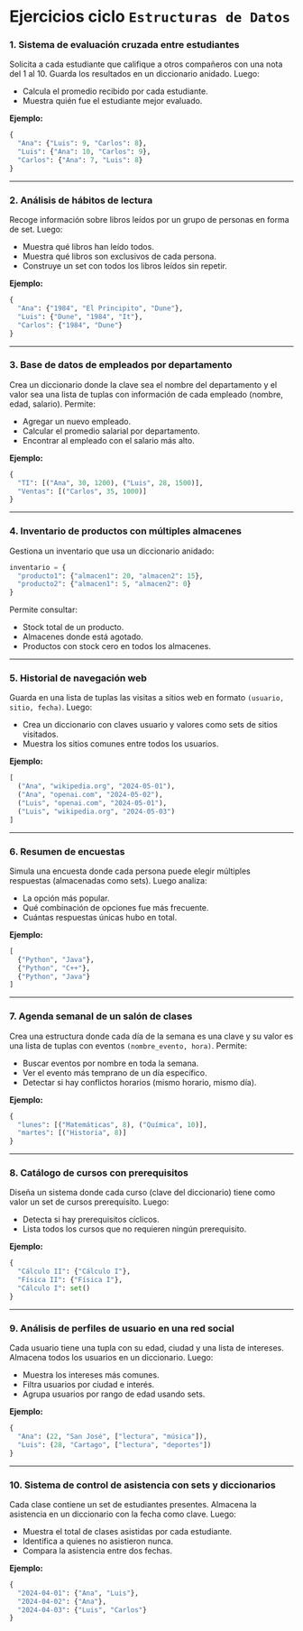 # Ejercicios ciclo `Estructuras de Datos`
### 1. Sistema de evaluación cruzada entre estudiantes
Solicita a cada estudiante que califique a otros compañeros con una nota del 1 al 10. Guarda los resultados en un diccionario anidado. Luego:
- Calcula el promedio recibido por cada estudiante.
- Muestra quién fue el estudiante mejor evaluado.

**Ejemplo:**
```python
{
  "Ana": {"Luis": 9, "Carlos": 8},
  "Luis": {"Ana": 10, "Carlos": 9},
  "Carlos": {"Ana": 7, "Luis": 8}
}
```

---

### 2. Análisis de hábitos de lectura
Recoge información sobre libros leídos por un grupo de personas en forma de set. Luego:
- Muestra qué libros han leído todos.
- Muestra qué libros son exclusivos de cada persona.
- Construye un set con todos los libros leídos sin repetir.

**Ejemplo:**
```python
{
  "Ana": {"1984", "El Principito", "Dune"},
  "Luis": {"Dune", "1984", "It"},
  "Carlos": {"1984", "Dune"}
}
```

---

### 3. Base de datos de empleados por departamento
Crea un diccionario donde la clave sea el nombre del departamento y el valor sea una lista de tuplas con información de cada empleado (nombre, edad, salario). Permite:
- Agregar un nuevo empleado.
- Calcular el promedio salarial por departamento.
- Encontrar al empleado con el salario más alto.

**Ejemplo:**
```python
{
  "TI": [("Ana", 30, 1200), ("Luis", 28, 1500)],
  "Ventas": [("Carlos", 35, 1000)]
}
```

---

### 4. Inventario de productos con múltiples almacenes
Gestiona un inventario que usa un diccionario anidado:
```python
inventario = {
  "producto1": {"almacen1": 20, "almacen2": 15},
  "producto2": {"almacen1": 5, "almacen2": 0}
}
```
Permite consultar:
- Stock total de un producto.
- Almacenes donde está agotado.
- Productos con stock cero en todos los almacenes.

---

### 5. Historial de navegación web

Guarda en una lista de tuplas las visitas a sitios web en formato `(usuario, sitio, fecha)`. Luego:
- Crea un diccionario con claves usuario y valores como sets de sitios visitados.
- Muestra los sitios comunes entre todos los usuarios.

**Ejemplo:**
```python
[
  ("Ana", "wikipedia.org", "2024-05-01"),
  ("Ana", "openai.com", "2024-05-02"),
  ("Luis", "openai.com", "2024-05-01"),
  ("Luis", "wikipedia.org", "2024-05-03")
]
```

---

### 6. Resumen de encuestas
Simula una encuesta donde cada persona puede elegir múltiples respuestas (almacenadas como sets). Luego analiza:
- La opción más popular.
- Qué combinación de opciones fue más frecuente.
- Cuántas respuestas únicas hubo en total.

**Ejemplo:**
```python
[
  {"Python", "Java"},
  {"Python", "C++"},
  {"Python", "Java"}
]
```

---

### 7. Agenda semanal de un salón de clases
Crea una estructura donde cada día de la semana es una clave y su valor es una lista de tuplas con eventos `(nombre_evento, hora)`. Permite:
- Buscar eventos por nombre en toda la semana.
- Ver el evento más temprano de un día específico.
- Detectar si hay conflictos horarios (mismo horario, mismo día).

**Ejemplo:**
```python
{
  "lunes": [("Matemáticas", 8), ("Química", 10)],
  "martes": [("Historia", 8)]
}
```

---

### 8. Catálogo de cursos con prerequisitos
Diseña un sistema donde cada curso (clave del diccionario) tiene como valor un set de cursos prerequisito. Luego:
- Detecta si hay prerequisitos cíclicos.
- Lista todos los cursos que no requieren ningún prerequisito.

**Ejemplo:**
```python
{
  "Cálculo II": {"Cálculo I"},
  "Física II": {"Física I"},
  "Cálculo I": set()
}
```

---

### 9. Análisis de perfiles de usuario en una red social
Cada usuario tiene una tupla con su edad, ciudad y una lista de intereses. Almacena todos los usuarios en un diccionario. Luego:
- Muestra los intereses más comunes.
- Filtra usuarios por ciudad e interés.
- Agrupa usuarios por rango de edad usando sets.

**Ejemplo:**
```python
{
  "Ana": (22, "San José", ["lectura", "música"]),
  "Luis": (28, "Cartago", ["lectura", "deportes"])
}
```

---

### 10. Sistema de control de asistencia con sets y diccionarios
Cada clase contiene un set de estudiantes presentes. Almacena la asistencia en un diccionario con la fecha como clave. Luego:
- Muestra el total de clases asistidas por cada estudiante.
- Identifica a quienes no asistieron nunca.
- Compara la asistencia entre dos fechas.

**Ejemplo:**
```python
{
  "2024-04-01": {"Ana", "Luis"},
  "2024-04-02": {"Ana"},
  "2024-04-03": {"Luis", "Carlos"}
}
```
